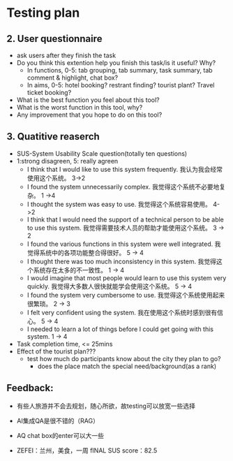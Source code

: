 # Testing plan
## 2. User questionnaire
- ask users after they finish the task
- Do you think this extention help you finish this task/is it useful? Why?
    - In functions, 0-5: tab grouping, tab summary, task summary, tab comment & highlight, chat box?
    - In aims, 0-5: hotel booking? restrant finding? tourist plant? Travel ticket booking?
- What is the best function you feel about this tool?
- What is the worst function in this tool, why?
- Any improvement that you hope to do on this tool?
## 3. Quatitive reaserch
- SUS-System Usability Scale question(totally ten questions)
- 1:strong disagreen, 5: really agreen
    - I think that I would like to use this system frequently.	我认为我会经常使用这个系统。 3->2
    - I found the system unnecessarily complex.	我觉得这个系统不必要地复杂。   1 ->4
    - I thought the system was easy to use.	我觉得这个系统容易使用。    4->2
    - I think that I would need the support of a technical person to be able to use this system.	我觉得需要技术人员的帮助才能使用这个系统。     3 -> 2
    - I found the various functions in this system were well integrated.	我觉得系统中的各项功能整合得很好。    5 -> 4
    - I thought there was too much inconsistency in this system.	我觉得这个系统存在太多的不一致性。     1 -> 4
    - I would imagine that most people would learn to use this system very quickly.	我觉得大多数人很快就能学会使用这个系统。           5 -> 4
    - I found the system very cumbersome to use.	我觉得这个系统使用起来很繁琐。         2 -> 3
    - I felt very confident using the system.	我在使用这个系统时感到很有信心。           5 -> 4
    - I needed to learn a lot of things before I could get going with this system.      1 -> 4
- Task completion time, <= 25mins
- Effect of the tourist plan???
    - test how much do participants know about the city they plan to go?
        - does the place match the special need/background(as a rank)


## Feedback:

- 有些人旅游并不会去规划，随心所欲，故testing可以放宽一些选择
- AI集成QA是很不错的（RAG）
- AQ chat box的enter可以大一些

- ZEFEI：兰州，美食，一周
fINAL SUS score：82.5


